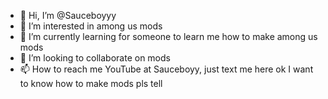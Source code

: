 - 👋 Hi, I’m @Sauceboyyy
- 👀 I’m interested in among us mods
- 🌱 I’m currently learning for someone to learn me how to make among us mods
- 💞️ I’m looking to collaborate on mods
- 📫 How to reach me YouTube at Sauceboyy, just text me here ok I want to know how to make mods pls tell

<!---
Sauceboyyy/Sauceboyyy is a ✨ special ✨ repository because its `README.md` (this file) appears on your GitHub profile.
You can click the Preview link to take a look at your changes.
--->
